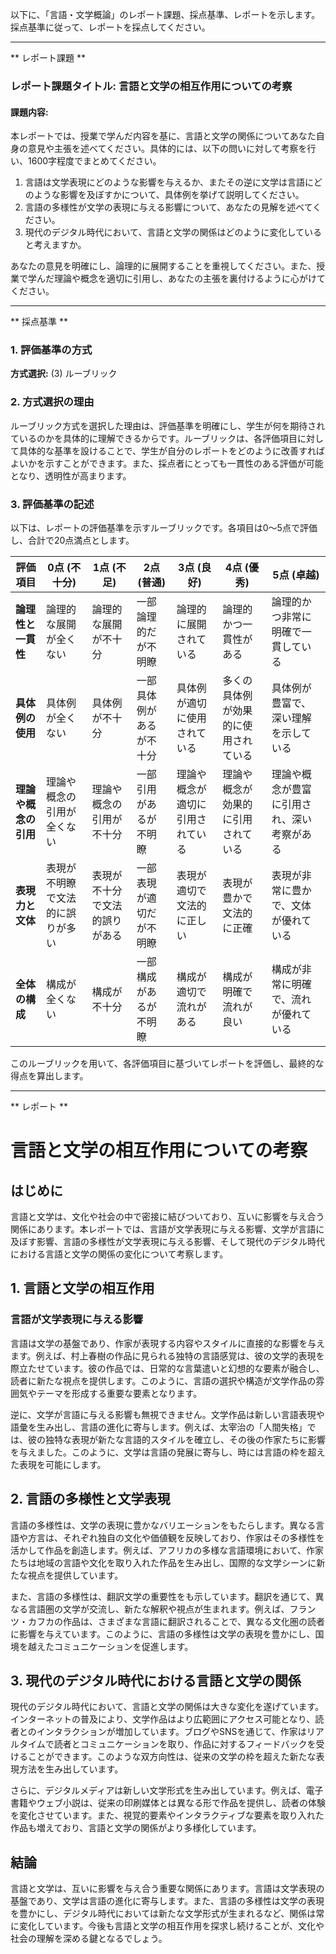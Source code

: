 以下に、「言語・文学概論」のレポート課題、採点基準、レポートを示します。採点基準に従って、レポートを採点してください。

---------------------------------------
** レポート課題 **

### レポート課題タイトル: 言語と文学の相互作用についての考察

#### 課題内容:
本レポートでは、授業で学んだ内容を基に、言語と文学の関係についてあなた自身の意見や主張を述べてください。具体的には、以下の問いに対して考察を行い、1600字程度でまとめてください。

1. 言語は文学表現にどのような影響を与えるか、またその逆に文学は言語にどのような影響を及ぼすかについて、具体例を挙げて説明してください。
2. 言語の多様性が文学の表現に与える影響について、あなたの見解を述べてください。
3. 現代のデジタル時代において、言語と文学の関係はどのように変化していると考えますか。

あなたの意見を明確にし、論理的に展開することを重視してください。また、授業で学んだ理論や概念を適切に引用し、あなたの主張を裏付けるように心がけてください。

---------------------------------------
** 採点基準 **

### 1. 評価基準の方式
**方式選択:** (3) ルーブリック

### 2. 方式選択の理由
ルーブリック方式を選択した理由は、評価基準を明確にし、学生が何を期待されているのかを具体的に理解できるからです。ルーブリックは、各評価項目に対して具体的な基準を設けることで、学生が自分のレポートをどのように改善すればよいかを示すことができます。また、採点者にとっても一貫性のある評価が可能となり、透明性が高まります。

### 3. 評価基準の記述
以下は、レポートの評価基準を示すルーブリックです。各項目は0〜5点で評価し、合計で20点満点とします。

| 評価項目                     | 0点 (不十分) | 1点 (不足) | 2点 (普通) | 3点 (良好) | 4点 (優秀) | 5点 (卓越) |
|------------------------------|---------------|-------------|-------------|-------------|-------------|-------------|
| **論理性と一貫性**           | 論理的な展開が全くない | 論理的な展開が不十分 | 一部論理的だが不明瞭 | 論理的に展開されている | 論理的かつ一貫性がある | 論理的かつ非常に明確で一貫している |
| **具体例の使用**             | 具体例が全くない | 具体例が不十分 | 一部具体例があるが不十分 | 具体例が適切に使用されている | 多くの具体例が効果的に使用されている | 具体例が豊富で、深い理解を示している |
| **理論や概念の引用**         | 理論や概念の引用が全くない | 理論や概念の引用が不十分 | 一部引用があるが不明瞭 | 理論や概念が適切に引用されている | 理論や概念が効果的に引用されている | 理論や概念が豊富に引用され、深い考察がある |
| **表現力と文体**             | 表現が不明瞭で文法的に誤りが多い | 表現が不十分で文法的誤りがある | 一部表現が適切だが不明瞭 | 表現が適切で文法的に正しい | 表現が豊かで文法的に正確 | 表現が非常に豊かで、文体が優れている |
| **全体の構成**               | 構成が全くない | 構成が不十分 | 一部構成があるが不明瞭 | 構成が適切で流れがある | 構成が明確で流れが良い | 構成が非常に明確で、流れが優れている |

このルーブリックを用いて、各評価項目に基づいてレポートを評価し、最終的な得点を算出します。

---------------------------------------
** レポート **
# 言語と文学の相互作用についての考察

## はじめに

言語と文学は、文化や社会の中で密接に結びついており、互いに影響を与え合う関係にあります。本レポートでは、言語が文学表現に与える影響、文学が言語に及ぼす影響、言語の多様性が文学表現に与える影響、そして現代のデジタル時代における言語と文学の関係の変化について考察します。

## 1. 言語と文学の相互作用

### 言語が文学表現に与える影響

言語は文学の基盤であり、作家が表現する内容やスタイルに直接的な影響を与えます。例えば、村上春樹の作品に見られる独特の言語感覚は、彼の文学的表現を際立たせています。彼の作品では、日常的な言葉遣いと幻想的な要素が融合し、読者に新たな視点を提供します。このように、言語の選択や構造が文学作品の雰囲気やテーマを形成する重要な要素となります。

逆に、文学が言語に与える影響も無視できません。文学作品は新しい言語表現や語彙を生み出し、言語の進化に寄与します。例えば、太宰治の「人間失格」では、彼の独特な表現が新たな言語的スタイルを確立し、その後の作家たちに影響を与えました。このように、文学は言語の発展に寄与し、時には言語の枠を超えた表現を可能にします。

## 2. 言語の多様性と文学表現

言語の多様性は、文学の表現に豊かなバリエーションをもたらします。異なる言語や方言は、それぞれ独自の文化や価値観を反映しており、作家はその多様性を活かして作品を創造します。例えば、アフリカの多様な言語環境において、作家たちは地域の言語や文化を取り入れた作品を生み出し、国際的な文学シーンに新たな視点を提供しています。

また、言語の多様性は、翻訳文学の重要性をも示しています。翻訳を通じて、異なる言語圏の文学が交流し、新たな解釈や視点が生まれます。例えば、フランツ・カフカの作品は、さまざまな言語に翻訳されることで、異なる文化圏の読者に影響を与えています。このように、言語の多様性は文学の表現を豊かにし、国境を越えたコミュニケーションを促進します。

## 3. 現代のデジタル時代における言語と文学の関係

現代のデジタル時代において、言語と文学の関係は大きな変化を遂げています。インターネットの普及により、文学作品はより広範囲にアクセス可能となり、読者とのインタラクションが増加しています。ブログやSNSを通じて、作家はリアルタイムで読者とコミュニケーションを取り、作品に対するフィードバックを受けることができます。このような双方向性は、従来の文学の枠を超えた新たな表現方法を生み出しています。

さらに、デジタルメディアは新しい文学形式を生み出しています。例えば、電子書籍やウェブ小説は、従来の印刷媒体とは異なる形で作品を提供し、読者の体験を変化させています。また、視覚的要素やインタラクティブな要素を取り入れた作品も増えており、言語と文学の関係がより多様化しています。

## 結論

言語と文学は、互いに影響を与え合う重要な関係にあります。言語は文学表現の基盤であり、文学は言語の進化に寄与します。また、言語の多様性は文学の表現を豊かにし、デジタル時代においては新たな文学形式が生まれるなど、関係は常に変化しています。今後も言語と文学の相互作用を探求し続けることが、文化や社会の理解を深める鍵となるでしょう。

